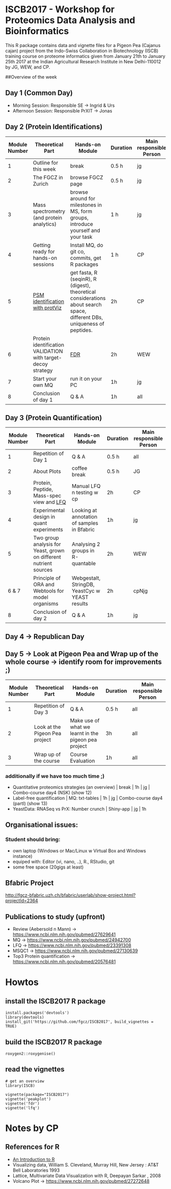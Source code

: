 # ISCB2017 - Workshop for Proteomics Data Analysis and Bioinformatics

This R package contains data and vignette files for 
a Pigeon Pea (Cajanus cajan) project from the Indo-Swiss Collaboration in Biotechnology (ISCB) 
training course on proteome informatics given 
from January 21th to January 25th  2017 at the
Indian Agricultural Research Institute in New Delhi-110012 by 
JG, WEW, and CP.

##Overview of the week

## Day 1 (Common Day)

- Morning Session: Responsible SE -> Ingrid & Urs
- Afternoon Session: Responsible PrXIT -> Jonas




## Day 2 (Protein Identifications)

Module Number | Theoretical Part | Hands-on Module | Duration | Main responsible Person
------------ |------------ | ------------- | ------------- | ------------- 
1 | Outline for this week | break | 0.5 h | jg 
2 | The FGCZ in Zurich | browse FGCZ page | 0.5 h | jg
3 | Mass spectrometry (and protein analytics) | browse around for milestones in MS, form groups, introduce yourself and your task | 1 h | jg 
4 | Getting ready for hands-on sessions | Install MQ, do git co, commits, get R packages | 1 h | CP
5 | [PSM identification with protViz](vignettes/peakplot.Rmd) | get fasta, R (seqinR), R (digest), theoretical considerations about search space, different DBs, uniqueness of peptides.  | 2h | CP 
6 | Protein identification VALIDATION with target-decoy strategy | [FDR](vignettes/fdr.Rmd)  | 2h | WEW 
7 | Start your own MQ | run it on your PC | 1h | jg
8 | Conclusion of day 1 | Q & A | 1h | all



## Day 3 (Protein Quantification)

Module Number | Theoretical Part | Hands-on Module | Duration | Main responsible Person
------------ |------------ | ------------- | ------------- | ------------- 
1 | Repetition of Day 1 | Q & A | 0.5 h | all
2 | About Plots | coffee break | 0.5 h | JG
3 | Protein, Peptide, Mass-spec view and [LFQ](vignettes/lfq.Rmd)  | Manual LFQ n testing w cp | 2h | CP
4 | Experimental design in quant experiments | Looking at annotation of samples in Bfabric | 1h | jg
5 | Two group analysis for Yeast, grown on different nutrient sources | Analysing 2 groups in R-quantable | 2h | WEW
6 & 7 | Principle of ORA and Webtools for model organisms |  Webgestalt, StringDB, YeastCyc w YEAST results | 2h | cpNjg 
8 | Conclusion of day 2 | Q & A | 1h | jg 

## Day 4 -> Republican Day

## Day 5 -> Look at Pigeon Pea and Wrap up of the whole course -> identify room for improvements ;)

Module Number | Theoretical Part | Hands-on Module | Duration | Main responsible Person
------------ |------------ | ------------- | ------------- | ------------- 
1 | Repetition of Day 3 | Q & A | 0.5 h | all
2 | Look at the Pigeon Pea project | Make use of what we learnt in the pigeon pea project | 3h | all
3 | Wrap up of the course | Course Evaluation | 1h | all
 


### additionally if we have too much time ;)
- Quantitative proteomics strategies (an overview) | break | 1h | jg | Combo-course day4 (NSK) (show 12)
- Label-free quantification | MQ: txt-tables | 1h | jg | Combo-course day4 (partI) (show 13) 
- YeastData: RNASeq vs PrX: Number crunch | Shiny-app | jg | 1h



## Organisational issues:

### Student should bring:
- own laptop (Windows or Mac/Linux w Virtual Box and Windows instance)
- equiped with: Editor (vi, nano, ..), R., RStudio, git
- some free space (20gigs at least)

## Bfabric Project
http://fgcz-bfabric.uzh.ch/bfabric/userlab/show-project.html?projectId=2364


## Publications to study (upfront)
- Review (Aebersold n Mann) -> https://www.ncbi.nlm.nih.gov/pubmed/27629641
- MQ -> https://www.ncbi.nlm.nih.gov/pubmed/24942700
- LFQ -> https://www.ncbi.nlm.nih.gov/pubmed/23391308
- MSQC1 -> https://www.ncbi.nlm.nih.gov/pubmed/27130639
- Top3 Protein quantification -> https://www.ncbi.nlm.nih.gov/pubmed/20576481

# Howtos

## install the ISCB2017 R package

```{r}
install.packages('devtools')
library(devtools)
install_git('https://github.com/fgcz/ISCB2017', build_vignettes = TRUE)
```

## build the ISCB2017 R package

```{r}
roxygen2::roxygenise()
```


## read the vignettes

```{r}
# get an overview 
library(ISCB)

vignette(package="ISCB2017")
vignette('peakplot')
vignette('fdr')
vignette('lfq')
```
# Notes by CP

## References for R

- [An Introduction to R](https://cran.r-project.org/doc/manuals/r-release/R-intro.pdf)
- Visualizing data, William S. Cleveland, Murray Hill, New Jersey : AT&T Bell Laboratories 1993
- Lattice, Multivariate Data Visualization with R, Deepayan Sarkar , 2008
- Volcano Plot -> https://www.ncbi.nlm.nih.gov/pubmed/27272648



